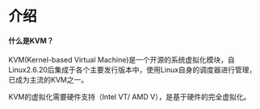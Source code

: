 # 介绍

#### 什么是KVM？

KVM(Kernel-based Virtual Machine)是一个开源的系统虚拟化模块，自Linux2.6.20后集成于各个主要发行版本中，使用Linux自身的调度器进行管理，已成为主流的KVM之一。

KVM的虚拟化需要硬件支持（Intel VT/ AMD V），是基于硬件的完全虚拟化。